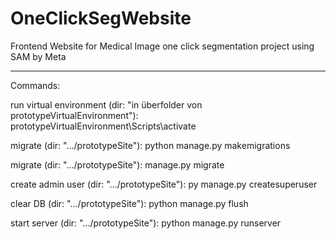 # OneClickSegWebsite

Frontend Website for Medical Image one click segmentation project using SAM by Meta

--------------------------------------------------------------------------------------------------------------------------------

Commands:

run virtual environment (dir: "in überfolder von prototypeVirtualEnvironment"): prototypeVirtualEnvironment\Scripts\activate


migrate (dir: ".../prototypeSite"): python manage.py makemigrations

migrate (dir: ".../prototypeSite"): manage.py migrate


create admin user (dir: ".../prototypeSite"): py manage.py createsuperuser


clear DB (dir: ".../prototypeSite"): python manage.py flush


start server (dir: ".../prototypeSite"): python manage.py runserver



